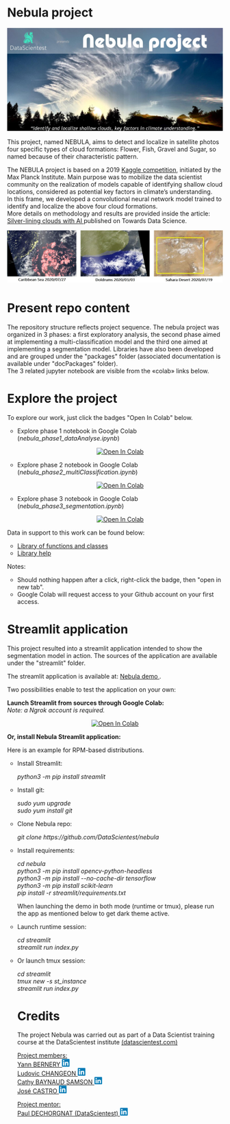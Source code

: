 # Nebula project

<p align="center"> <img src = "./streamlit/ressources/home.jpg"/ class="center"> </p>

<p>
This project, named NEBULA, aims to detect and localize in satellite photos four 
specific types of cloud formations: Flower, Fish, Gravel and Sugar, so named because 
of their characteristic pattern.
</p>
<p>
The NEBULA project is based on a 2019 <a href="https://www.kaggle.com/c/understanding_cloud_organization" 
target="new" rel="noopener noreferrer">Kaggle competition</a>, initiated by the Max Planck Institute. 
Main purpose was to mobilize the data scientist community on the realization of models capable of 
identifying shallow cloud locations, considered as potential key factors in climate’s understanding.
<br>
In this frame, we developed a convolutional neural network model trained to identify and localize the 
above four cloud formations.
<br>
More details on methodology and results are provided inside the article: <a href="https://towardsdatascience.com/silver-lining-clouds-with-ai-ff6a234786e2"> Silver-lining clouds with AI </a> published on Towards Data Science.

<p align="center"> <img src = "./resources/examples.jpg"/ class="center"> </p>


</p>

# Present repo content

<p>
The repository structure reflects project sequence. The nebula project was organized in 3 phases: 
a first exploratory analysis, the second phase aimed at implementing a multi-classification model and the third one 
aimed at implementing a segmentation model. Libraries have also been developed and are grouped under the "packages" folder (associated documentation 
is available under "docPackages" folder).<br>
The 3 related jupyter notebook are visible from the «colab» links below.
</p>

# Explore the project

<p>To explore our work, just click the badges "Open In Colab" below.</p>
<ul type="circle">
<li>Explore phase 1 notebook in Google Colab (<i>nebula_phase1_dataAnalyse.ipynb</i>)</li>
<p align="center"><a href="https://colab.research.google.com/github/DataScientest/nebula/blob/master/nebula_phase1_dataAnalyse.ipynb" target="new" rel="noopener noreferrer">
  <img src="https://colab.research.google.com/assets/colab-badge.svg" alt="Open In Colab"/>
</a></p>
<li>Explore phase 2 notebook in Google Colab (<i>nebula_phase2_multiClassification.ipynb</i>)</li>
<p align="center"><a href="https://colab.research.google.com/github/DataScientest/nebula/blob/master/nebula_phase2_multiClassification.ipynb" target="new" rel="noopener noreferrer">
  <img src="https://colab.research.google.com/assets/colab-badge.svg" alt="Open In Colab"/>
</a></p>
<li>Explore phase 3 notebook in Google Colab (<i>nebula_phase3_segmentation.ipynb</i>)</li>
<p align="center"><a href="https://colab.research.google.com/github/DataScientest/nebula/blob/master/nebula_phase3_segmentation.ipynb" target="new" rel="noopener noreferrer">
  <img src="https://colab.research.google.com/assets/colab-badge.svg" alt="Open In Colab"/>
</a></p>
</ul>
<p></p>

<p>Data in support to this work can be found below:</p>
<ul type="circle">
<li><a href="https://github.com/DataScientest/nebula/tree/master/packages"> Library of functions and classes </a></li>
<li><a href="https://htmlpreview.github.io/?https://github.com/DataScientest/nebula/blob/master/docPackages/index.html"> Library help </a></li>
</ul>

<p>Notes:</p>
<ul type="circle">
<li>Should nothing happen after a click, right-click the badge, then "open in new tab".</li>
<li>Google Colab will request access to your Github account on your first access.</li>
</ul>

# Streamlit application

<p>
This project resulted into a streamlit application intended to show the segmentation model in action. The sources of the application are available under the "streamlit" folder.
</p>
<p>
The streamlit application is available at:
<a href="https://studio.datascientest.com/project/nebula/"> Nebula demo </a>.</p>

<p>Two possibilities enable to test the application on your own:
</p>
<p><b>Launch Streamlit from sources through Google Colab:</b><br>
<i>Note: a Ngrok account is required.</i></p>
<p align="center"><a href="https://colab.research.google.com/github/DataScientest/nebula/blob/master/nebula_demo_streamlitColab.ipynb" target="new" rel="noopener noreferrer">
  <img src="https://colab.research.google.com/assets/colab-badge.svg" alt="Open In Colab"/>
</a></p>
<p><b>Or, install Nebula Streamlit application:</b></p>

<p>Here is an example for RPM-based distributions.<br>
<ul type="circle">
 <li>Install Streamlit:</li>
  <p><i>python3 -m pip install streamlit</i></p> 
 <li>Install git:</li>
  <p><i>sudo yum upgrade<br>
        sudo yum install git</i></p>
 <li>Clone Nebula repo:</li>
  <p><i>git clone https://github.com/DataScientest/nebula</i></p>
 <li>Install requirements:</li>
  <p><i>cd nebula<br>
        python3 -m pip install opencv-python-headless<br>
        python3 -m pip install --no-cache-dir tensorflow<br>
        python3 -m pip install scikit-learn<br>
        pip install -r streamlit/requirements.txt</i></p>
 <p>When launching the demo in both mode (runtime or tmux), 
     please run the app as mentioned below to get dark theme active.</p>
 <li>Launch runtime session:</li>
  <p><i>cd streamlit<br>
        streamlit run index.py</i></p>
 <li>Or launch tmux session:</li>
  <p><i>cd streamlit<br>
        tmux new -s st_instance<br>
        streamlit run index.py</i></p>

# Credits

<p>
The project Nebula was carried out as part of a Data Scientist training course at the DataScientest institute <a href="https://datascientest.com">(datascientest.com)</a> </p>

<p><u>Project members:</u><br>
<a href="https://www.linkedin.com/in/yann-bernery-772a58112/" target="new" rel="noopener noreferrer">
Yann BERNERY <img src="./streamlit/ressources/linkedin.png" width=20px alt="Yann BERNERY"/></a><br>
<a href="https://www.linkedin.com/in/ludovic-changeon-9047141b1/" target="new" rel="noopener noreferrer">
Ludovic CHANGEON <img src="./streamlit/ressources/linkedin.png" width=20px alt="Ludovic CHANGEON"/></a><br>
<a href="https://www.linkedin.com/in/cathy-baynaud-samson-b2637817/" target="new" rel="noopener noreferrer">
Cathy BAYNAUD SAMSON <img src="./streamlit/ressources/linkedin.png" width=20px alt="Cathy BAYNAUD SAMSON"/></a><br>
<a href="https://www.linkedin.com/in/jos%C3%A9-castro-7b62697b/" target="new" rel="noopener noreferrer">
Jos&eacute; CASTRO <img src="./streamlit/ressources/linkedin.png" width=20px alt="Jos&eacute; CASTRO"/></a></p>

<p><u>Project mentor:</u><br>
<a href="https://www.linkedin.com/in/paul-dechorgnat/" target="new" rel="noopener noreferrer">
Paul DECHORGNAT (DataScientest) <img src="./streamlit/ressources/linkedin.png" width=20px alt="Paul DECHORGNAT (DataScientest) "/></a></p>
